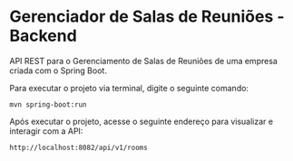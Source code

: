 # Gerenciador de Salas de Reuniões - Backend

API REST para o Gerenciamento de Salas de Reuniões de uma empresa criada com o Spring Boot.

Para executar o projeto via terminal, digite o seguinte comando:

```shell script
mvn spring-boot:run
```

Após executar o projeto, acesse o seguinte endereço para visualizar e interagir com a API:

```
http://localhost:8082/api/v1/rooms
```

